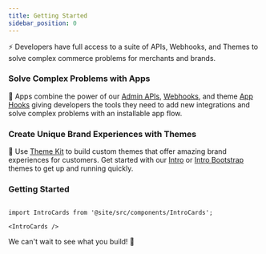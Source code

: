 ```yaml
---
title: Getting Started
sidebar_position: 0
---
```


⚡️ Developers have full access to a suite of APIs, Webhooks, and Themes to solve complex commerce problems for merchants and brands.

### Solve Complex Problems with Apps

🚀 Apps combine the power of our [Admin APIs](/api/admin/index.md), [Webhooks](/webhooks.md), and theme [App Hooks](/) giving developers the tools they need to add new integrations and solve complex problems with an installable app flow.

### Create Unique Brand Experiences with Themes

🎯 Use [Theme Kit](/docs/themes/theme-kit.md) to build custom themes that offer amazing brand experiences for customers. Get started with our [Intro](https://github.com/29next/intro) or [Intro Bootstrap](https://github.com/29next/intro-bootstrap) themes to get up and running quickly.


### Getting Started


```mdx-code-block

import IntroCards from '@site/src/components/IntroCards';

<IntroCards />

```

We can't wait to see what you build! 💪
